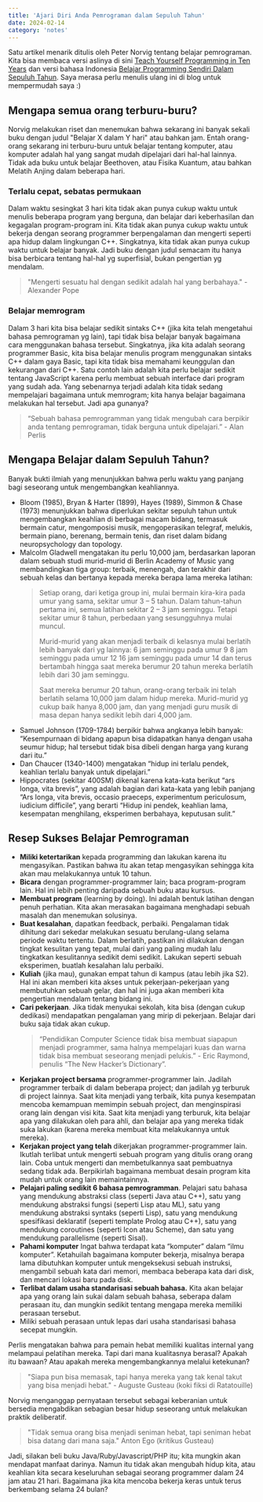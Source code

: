 ```yaml
---
title: 'Ajari Diri Anda Pemrograman dalam Sepuluh Tahun'
date: 2024-02-14
category: 'notes'
---
```


Satu artikel menarik ditulis oleh Peter Norvig tentang belajar pemrograman. Kita bisa membaca versi aslinya di sini [Teach Yourself Programming in Ten Years](http://norvig.com/21-days.html) dan versi bahasa Indonesia [Belajar Programming Sendiri Dalam Sepuluh Tahun](https://djitz.com/other-resources/djitzlosophy/belajar-programming-sendiri-dalam-sepuluh-tahun/). 
Saya merasa perlu menulis ulang ini di blog untuk mempermudah saya :)

## Mengapa semua orang terburu-buru?
Norvig melakukan riset dan menemukan bahwa sekarang ini banyak sekali buku dengan judul "Belajar X dalam Y hari" atau bahkan jam. Entah orang-orang sekarang ini terburu-buru untuk belajar
tentang komputer, atau komputer adalah hal yang sangat mudah dipelajari dari hal-hal lainnya. Tidak ada buku untuk belajar Beethoven, atau Fisika Kuantum, 
atau bahkan Melatih Anjing dalam beberapa hari.

### Terlalu cepat, sebatas permukaan
Dalam waktu sesingkat 3 hari kita tidak akan punya cukup waktu untuk menulis beberapa program yang berguna, dan belajar dari keberhasilan dan kegagalan program-program ini. 
Kita tidak akan punya cukup waktu untuk bekerja dengan seorang programmer berpengalaman dan mengerti seperti apa hidup dalam lingkungan C++. 
Singkatnya, kita tidak akan punya cukup waktu untuk belajar banyak. Jadi buku dengan judul semacam itu hanya bisa berbicara tentang hal-hal yg superfisial, bukan pengertian yg mendalam.

> "Mengerti sesuatu hal dengan sedikit adalah hal yang berbahaya." - Alexander Pope

### Belajar memrogram
Dalam 3 hari kita bisa belajar sedikit sintaks C++ (jika kita telah mengetahui bahasa pemrograman yg lain), tapi tidak bisa belajar banyak bagaimana cara menggunakan bahasa tersebut. 
Singkatnya, jika kita adalah seorang programmer Basic, kita bisa belajar menulis program menggunakan sintaks C++ dalam gaya Basic, tapi kita tidak bisa memahami keunggulan 
dan kekurangan dari C++. Satu contoh lain adalah kita perlu belajar sedikit tentang JavaScript karena perlu membuat sebuah interface dari program yang sudah ada. 
Yang sebenarnya terjadi adalah kita tidak sedang mempelajari bagaimana untuk memrogram; kita hanya belajar bagaimana melakukan hal tersebut. Jadi apa gunanya?

>  “Sebuah bahasa pemrogramman yang tidak mengubah cara berpikir anda tentang pemrograman, tidak berguna untuk dipelajari.” - Alan Perlis

## Mengapa Belajar dalam Sepuluh Tahun?
Banyak bukti ilmiah yang menunjukkan bahwa perlu waktu yang panjang bagi seseorang untuk mengembangkan keahliannya.
- Bloom (1985), Bryan & Harter (1899), Hayes (1989), Simmon & Chase (1973) menunjukkan bahwa diperlukan sekitar sepuluh tahun untuk mengembangkan keahlian 
di berbagai macam bidang, termasuk bermain catur, mengomposisi musik, mengoperasikan telegraf, melukis, bermain piano, berenang, bermain tenis, dan riset dalam bidang neuropsychology 
dan topology.
- Malcolm Gladwell mengatakan itu perlu 10,000 jam, berdasarkan laporan dalam sebuah studi murid-murid di Berlin Academy of Music yang membandingkan tiga group: terbaik, menengah,
dan terakhir dari sebuah kelas dan bertanya kepada mereka berapa lama mereka latihan:
  > Setiap orang, dari ketiga group ini, mulai bermain kira-kira pada umur yang sama, sekitar umur 3 – 5 tahun.
  > Dalam tahun-tahun pertama ini, semua latihan sekitar 2 – 3 jam seminggu. Tetapi sekitar umur 8 tahun, perbedaan yang sesungguhnya mulai muncul.
  > 
  > Murid-murid yang akan menjadi terbaik di kelasnya mulai berlatih lebih banyak dari yg lainnya:
  > 6 jam seminggu pada umur 9
  > 8 jam seminggu pada umur 12
  > 16 jam seminggu pada umur 14
  > dan terus bertambah hingga saat mereka berumur 20 tahun mereka berlatih lebih dari 30 jam seminggu.
  >
  > Saat mereka berumur 20 tahun, orang-orang terbaik ini telah berlatih selama 10,000 jam dalam hidup mereka.
  > Murid-murid yg cukup baik hanya 8,000 jam, dan yang menjadi guru musik di masa depan hanya sedikit lebih dari 4,000 jam.
- Samuel Johnson (1709-1784) berpikir bahwa angkanya lebih banyak: “Kesempurnaan di bidang apapun bisa didapatkan hanya dengan usaha seumur hidup;
hal tersebut tidak bisa dibeli dengan harga yang kurang dari itu.”
- Dan Chaucer (1340-1400) mengatakan “hidup ini terlalu pendek, keahlian terlalu banyak untuk dipelajari.”
- Hippocrates (sekitar 400SM) dikenal karena kata-kata berikut “ars longa, vita brevis”, yang adalah bagian dari kata-kata yang lebih panjang
“Ars longa, vita brevis, occasio praeceps, experimentum periculosum, iudicium difficile”, yang berarti “Hidup ini pendek, keahlian lama,
kesempatan menghilang, eksperimen berbahaya, keputusan sulit.”

## Resep Sukses Belajar Pemrograman
- **Miliki ketertarikan** kepada programming dan lakukan karena itu mengasyikan. Pastikan bahwa itu akan tetap mengasyikan sehingga kita akan mau melakukannya untuk 10 tahun.
- **Bicara** dengan programmer-programmer lain; baca program-program lain. Hal ini lebih penting daripada sebuah buku atau kursus.
- **Membuat program** (learning by doing). Ini adalah bentuk latihan dengan penuh perhatian. Kita akan merasakan bagaimana menghadapi sebuah masalah dan menemukan solusinya.
- **Buat kesalahan**, dapatkan feedback, perbaiki. Pengalaman tidak dihitung dari sekedar melakukan sesuatu berulang-ulang selama periode waktu tertentu. Dalam berlatih, pastikan ini dilakukan dengan
tingkat kesulitan yang tepat, mulai dari yang paling mudah lalu tingkatkan kesulitannya sedikit demi sedikit. Lakukan seperti sebuah eksperimen, buatlah kesalahan lalu perbaiki.
- **Kuliah** (jika mau), gunakan empat tahun di kampus (atau lebih jika S2). Hal ini akan memberi kita akses untuk pekerjaan-pekerjaan yang membutuhkan sebuah gelar,
dan hal ini juga akan memberi kita pengertian mendalam tentang bidang ini.
- **Cari pekerjaan**. Jika tidak menyukai sekolah, kita bisa (dengan cukup dedikasi) mendapatkan pengalaman yang mirip di pekerjaan. Belajar dari buku saja tidak akan cukup.
  > “Pendidikan Computer Science tidak bisa membuat siapapun menjadi programmer, sama halnya mempelajari kuas dan warna tidak bisa membuat seseorang menjadi pelukis.” - Eric Raymond,
    penulis “The New Hacker’s Dictionary”.
- **Kerjakan project bersama** programmer-programmer lain. Jadilah programmer terbaik di dalam beberapa project; dan jadilah yg terburuk di project lainnya.
Saat kita menjadi yang terbaik, kita punya kesempatan mencoba kemampuan memimpin sebuah project, dan menginspirasi orang lain dengan visi kita.
Saat kita menjadi yang terburuk, kita belajar apa yang dilakukan oleh para ahli, dan belajar apa yang mereka tidak suka lakukan (karena mereka membuat kita melakukannya untuk mereka).
- **Kerjakan project yang telah** dikerjakan programmer-programmer lain. Ikutlah terlibat untuk mengerti sebuah program yang ditulis orang orang lain.
Coba untuk mengerti dan membetulkannya saat pembuatnya sedang tidak ada. Berpikirlah bagaimana membuat desain program kita mudah untuk orang lain memaintainnya.
- **Pelajari paling sedikit 6 bahasa pemrogramman**. Pelajari satu bahasa yang mendukung abstraksi class (seperti Java atau C++), satu yang mendukung abstraksi fungsi
(seperti Lisp atau ML), satu yang mendukung abstraksi syntaks (seperti Lisp), satu yang mendukung spesifikasi deklaratif (seperti template Prolog atau C++),
satu yang mendukung coroutines (seperti Icon atau Scheme), dan satu yang mendukung parallelisme (seperti Sisal).
- **Pahami komputer** Ingat bahwa terdapat kata “komputer” dalam “ilmu komputer”. Ketahuilah bagaimana komputer bekerja, misalnya berapa lama dibutuhkan komputer untuk mengeksekusi sebuah instruksi,
  mengambil sebuah kata dari memori, membaca beberapa kata dari disk, dan mencari lokasi baru pada disk.
- **Terlibat dalam usaha standarisasi sebuah bahasa.** Kita akan belajar apa yang orang lain sukai dalam sebuah bahasa, seberapa dalam perasaan itu,
dan mungkin sedikit tentang mengapa mereka memiliki perasaan tersebut.
- Miliki sebuah perasaan untuk lepas dari usaha standarisasi bahasa secepat mungkin.

Perlis mengatakan bahwa para pemain hebat memiliki kualitas internal yang melampaui pelatihan mereka. Tapi dari mana kualitasnya berasal? Apakah itu bawaan? 
Atau apakah mereka mengembangkannya melalui ketekunan?

> "Siapa pun bisa memasak, tapi hanya mereka yang tak kenal takut yang bisa menjadi hebat." - Auguste Gusteau (koki fiksi di Ratatouille)

Norvig menganggap pernyataan tersebut sebagai keberanian untuk bersedia mengabdikan sebagian besar hidup seseorang untuk melakukan praktik deliberatif. 

> "Tidak semua orang bisa menjadi seniman hebat, tapi seniman hebat bisa datang dari mana saja." Anton Ego (kritikus Gusteau)

Jadi, silakan beli buku Java/Ruby/Javascript/PHP itu; kita mungkin akan mendapat manfaat darinya. Namun itu tidak akan mengubah hidup kita, 
atau keahlian kita secara keseluruhan sebagai seorang programmer dalam 24 jam atau 21 hari. 
Bagaimana jika kita mencoba bekerja keras untuk terus berkembang selama 24 bulan?
